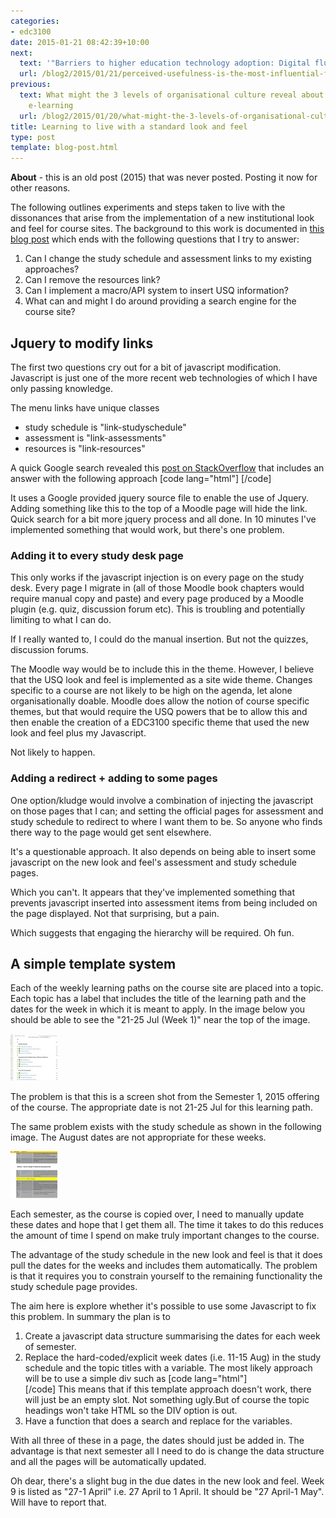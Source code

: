 ```yaml
---
categories:
- edc3100
date: 2015-01-21 08:42:39+10:00
next:
  text: '"Barriers to higher education technology adoption: Digital fluency or usefulness?"'
  url: /blog2/2015/01/21/perceived-usefulness-is-the-most-influential-factor-on-intention-and-actual-use/
previous:
  text: What might the 3 levels of organisational culture reveal about university
    e-learning
  url: /blog2/2015/01/20/what-might-the-3-levels-of-organisational-culture-reveal-about-university-e-learning/
title: Learning to live with a standard look and feel
type: post
template: blog-post.html
---
```

**About** \- this is an old post (2015) that was never posted. Posting it now for other reasons.

The following outlines experiments and steps taken to live with the dissonances that arise from the implementation of a new institutional look and feel for course sites. The background to this work is documented in [this blog post](/blog2/2015/01/20/what-might-the-3-levels-of-organisational-culture-reveal-about-university-e-learning/) which ends with the following questions that I try to answer:

1. Can I change the study schedule and assessment links to my existing approaches?
2. Can I remove the resources link?
3. Can I implement a macro/API system to insert USQ information?
4. What can and might I do around providing a search engine for the course site?

## Jquery to modify links

The first two questions cry out for a bit of javascript modification. Javascript is just one of the more recent web technologies of which I have only passing knowledge.

The menu links have unique classes

- study schedule is "link-studyschedule"
- assessment is "link-assessments"
- resources is "link-resources"

A quick Google search revealed this [post on StackOverflow](http://stackoverflow.com/questions/1933602/how-to-getelementbyclass-instead-of-getelementbyid-with-javascript) that includes an answer with the following approach \[code lang="html"\] <script type="text/javascript" src="http://ajax.googleapis.com/ajax/libs/jquery/1.3.2/jquery.min.js"></script> <script type="text/javascript"> $(function(){ $(".classname").hide(); }); </script> \[/code\]

It uses a Google provided jquery source file to enable the use of Jquery. Adding something like this to the top of a Moodle page will hide the link. Quick search for a bit more jquery process and all done. In 10 minutes I've implemented something that would work, but there's one problem.

### Adding it to every study desk page

This only works if the javascript injection is on every page on the study desk. Every page I migrate in (all of those Moodle book chapters would require manual copy and paste) and every page produced by a Moodle plugin (e.g. quiz, discussion forum etc). This is troubling and potentially limiting to what I can do.

If I really wanted to, I could do the manual insertion. But not the quizzes, discussion forums.

The Moodle way would be to include this in the theme. However, I believe that the USQ look and feel is implemented as a site wide theme. Changes specific to a course are not likely to be high on the agenda, let alone organisationally doable. Moodle does allow the notion of course specific themes, but that would require the USQ powers that be to allow this and then enable the creation of a EDC3100 specific theme that used the new look and feel plus my Javascript.

Not likely to happen.

### Adding a redirect + adding to some pages

One option/kludge would involve a combination of injecting the javascript on those pages that I can; and setting the official pages for assessment and study schedule to redirect to where I want them to be. So anyone who finds there way to the page would get sent elsewhere.

It's a questionable approach. It also depends on being able to insert some javascript on the new look and feel's assessment and study schedule pages.

Which you can't. It appears that they've implemented something that prevents javascript inserted into assessment items from being included on the page displayed. Not that surprising, but a pain.

Which suggests that engaging the hierarchy will be required. Oh fun.

## A simple template system

Each of the weekly learning paths on the course site are placed into a topic. Each topic has a label that includes the title of the learning path and the dates for the week in which it is meant to apply. In the image below you should be able to see the "21-25 Jul (Week 1)" near the top of the image.

[![Week1](images/16315335515_b91c408c98_s.jpg)](https://www.flickr.com/photos/david_jones/16315335515 "Week1 by David Jones, on Flickr")

The problem is that this is a screen shot from the Semester 1, 2015 offering of the course. The appropriate date is not 21-25 Jul for this learning path.

The same problem exists with the study schedule as shown in the following image. The August dates are not appropriate for these weeks.

[![studySchedule](images/16135176729_054efae82e_s.jpg)](https://www.flickr.com/photos/david_jones/16135176729 "studySchedule by David Jones, on Flickr")

Each semester, as the course is copied over, I need to manually update these dates and hope that I get them all. The time it takes to do this reduces the amount of time I spend on make truly important changes to the course.

The advantage of the study schedule in the new look and feel is that it does pull the dates for the weeks and includes them automatically. The problem is that it requires you to constrain yourself to the remaining functionality the study schedule page provides.

The aim here is explore whether it's possible to use some Javascript to fix this problem. In summary the plan is to

1. Create a javascript data structure summarising the dates for each week of semester.
2. Replace the hard-coded/explicit week dates (i.e. 11-15 Aug) in the study schedule and the topic titles with a variable. The most likely approach will be to use a simple div such as \[code lang="html"\] <div id="WEEK\_4\_DATE"></div> \[/code\] This means that if this template approach doesn't work, there will just be an empty slot. Not something ugly.But of course the topic headings won't take HTML so the DIV option is out.
3. Have a function that does a search and replace for the variables.

With all three of these in a page, the dates should just be added in. The advantage is that next semester all I need to do is change the data structure and all the pages will be automatically updated.

Oh dear, there's a slight bug in the due dates in the new look and feel. Week 9 is listed as "27-1 April" i.e. 27 April to 1 April. It should be "27 April-1 May". Will have to report that.
